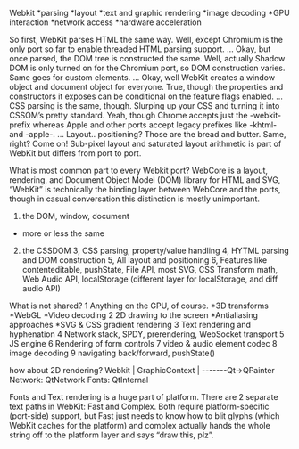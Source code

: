 Webkit
*parsing
*layout
*text and graphic rendering
*image decoding
*GPU interaction
*network access
*hardware acceleration

So first, WebKit parses HTML the same way. Well, except Chromium is the only port so far to enable threaded HTML parsing support.
… Okay, but once parsed, the DOM tree is constructed the same. Well, actually Shadow DOM is only turned on for the Chromium port, so DOM construction varies. Same goes for custom elements.
… Okay, well WebKit creates a window object and document object for everyone. True, though the properties and constructors it exposes can be conditional on the feature flags enabled.
… CSS parsing is the same, though. Slurping up your CSS and turning it into CSSOM’s pretty standard. Yeah, though Chrome accepts just the -webkit- prefix whereas Apple and other ports accept legacy prefixes like -khtml- and -apple-.
… Layout.. positioning? Those are the bread and butter. Same, right? Come on! Sub-pixel layout and saturated layout arithmetic is part of WebKit but differs from port to port.

What is most common part to every Webkit port?
WebCore is a layout, rendering, and Document Object Model (DOM) library for HTML and SVG,
 “WebKit” is technically the binding layer between WebCore and the ports, though in casual conversation this distinction is mostly unimportant.

1. the DOM, window, document
* more or less the same
2. the CSSDOM
3, CSS parsing, property/value handling
4, HYTML parsing and DOM construction
5, All layout and positioning
6, Features like contenteditable, pushState, File API, most SVG, CSS Transform math, Web Audio API, localStorage (different layer for localStorage, and diff audio API)

What is not shared?
1 Anything on the GPU, of course.
*3D transforms
*WebGL
*Video decoding
2 2D drawing to the screen
*Antialiasing approaches
*SVG & CSS gradient rendering
3 Text rendering and hyphenation
4 Network stack, SPDY, prerendering, WebSocket transport
5 JS engine
6 Rendering of form controls
7 video & audio element codec
8 image decoding
9 navigating back/forward, pushState()


how about 2D rendering?
Webkit
  |
GraphicContext
  |
  -------Qt->QPainter
  Network: QtNetwork
  Fonts: QtInternal
  

 Fonts and Text rendering is a huge part of platform. There are 2 separate text paths in WebKit: Fast and Complex. Both require platform-specific (port-side) support, but Fast just needs to know how to blit glyphs (which WebKit caches for the platform) and complex actually hands the whole string off to the platform layer and says “draw this, plz”.
